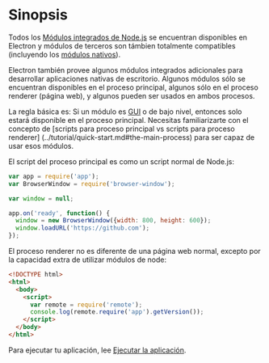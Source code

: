 # Sinopsis

Todos los [Módulos integrados de Node.js](http://nodejs.org/api/) se encuentran
disponibles en Electron y módulos de terceros son támbien totalmente compatibles
(incluyendo los [módulos nativos](../tutorial/using-native-node-modules.md)).

Electron también provee algunos módulos integrados adicionales para desarrollar
aplicaciones nativas de escritorio. Algunos módulos sólo se encuentran disponibles
en el proceso principal, algunos sólo en el proceso renderer (página web), y
algunos pueden ser usados en ambos procesos.

La regla básica es: Si un módulo es
[GUI](https://es.wikipedia.org/wiki/Interfaz_gráfica_de_usuario) o de bajo nivel,
entonces solo estará disponible en el proceso principal. Necesitas familiarizarte
con el concepto de [scripts para proceso principal vs scripts para proceso renderer]
(../tutorial/quick-start.md#the-main-process) para ser capaz de usar esos módulos.

El script del proceso principal es como un script normal de Node.js:

```javascript
var app = require('app');
var BrowserWindow = require('browser-window');

var window = null;

app.on('ready', function() {
  window = new BrowserWindow({width: 800, height: 600});
  window.loadURL('https://github.com');
});
```

El proceso renderer no es diferente de una página web normal, excepto por la
capacidad extra de utilizar módulos de node:

```html
<!DOCTYPE html>
<html>
  <body>
    <script>
      var remote = require('remote');
      console.log(remote.require('app').getVersion());
    </script>
  </body>
</html>
```

Para ejecutar tu aplicación, lee [Ejecutar la aplicación](../tutorial/quick-start.md#run-your-app).
